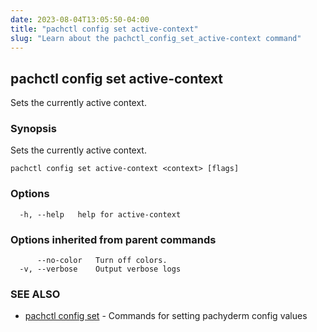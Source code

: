 ```yaml
---
date: 2023-08-04T13:05:50-04:00
title: "pachctl config set active-context"
slug: "Learn about the pachctl_config_set_active-context command"
---
```


## pachctl config set active-context

Sets the currently active context.

### Synopsis

Sets the currently active context.

```
pachctl config set active-context <context> [flags]
```

### Options

```
  -h, --help   help for active-context
```

### Options inherited from parent commands

```
      --no-color   Turn off colors.
  -v, --verbose    Output verbose logs
```

### SEE ALSO

* [pachctl config set](/commands/pachctl_config_set/)	 - Commands for setting pachyderm config values

